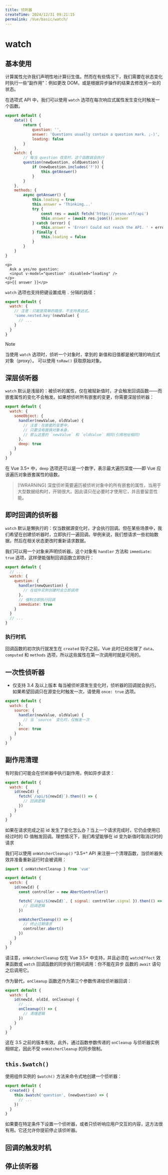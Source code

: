 ```yaml
---
title: 侦听器
createTime: 2024/12/31 09:21:15
permalink: /Vue/basic/watch/
---
```



# watch

## 基本使用

计算属性允许我们声明性地计算衍生值。然而在有些情况下，我们需要在状态变化时执行一些“副作用”：例如更改 DOM，或是根据异步操作的结果去修改另一处的状态。

在选项式 API 中，我们可以使用 `watch` 选项在每次响应式属性发生变化时触发一个函数。

```javascript
export default {
    data() {
        return {
            question: '',
            answer: 'Questions usually contain a question mark. ;-)',
            loading: false
        }
    },
    watch: {
        // 每当 question 改变时，这个函数就会执行
        question(newQuestion, oldQuestion) {
            if (newQuestion.includes('?')) {
                this.getAnswer()
            }
        }
    },
    methods: {
        async getAnswer() {
            this.loading = true
            this.answer = 'Thinking...'
            try {
                const res = await fetch('https://yesno.wtf/api')
                this.answer = (await res.json()).answer
            } catch (error) {
                this.answer = 'Error! Could not reach the API. ' + error
            } finally {
                this.loading = false
            }
        }
    }
}
```

```vue
<p>
  Ask a yes/no question:
  <input v-model="question" :disabled="loading" />
</p>
<p>{{ answer }}</p>
```

`watch` 选项也支持把键设置成用 `.` 分隔的路径：

```javascript
export default {
  watch: {
    // 注意：只能是简单的路径，不支持表达式。
    'some.nested.key'(newValue) {
      // ...
    }
  }
}
```

> [!NOTE]
> 当使用 `watch` 选项时，侦听一个对象时，拿到的 新值和旧值都是被代理的响应式对象（proxy）。
> 可以使用 `toRaw()` 获取原始对象。

## 深层侦听器

`watch` 默认是浅层的：被侦听的属性，仅在被赋新值时，才会触发回调函数——而嵌套属性的变化不会触发。如果想侦听所有嵌套的变更，你需要深层侦听器：

```javascript
export default {
  watch: {
    someObject: {
      handler(newValue, oldValue) {
        // 注意：在嵌套的变更中，
        // 只要没有替换对象本身，
        // 那么这里的 `newValue` 和 `oldValue` 相同(引用地址相同)
      },
      deep: true
    }
  }
}
```

在 Vue 3.5+ 中，`deep` 选项还可以是一个数字，表示最大遍历深度——即 Vue 应该遍历对象嵌套属性的级数。

> [!WRARNING]
> 深度侦听需要遍历被侦听对象中的所有嵌套的属性，当用于大型数据结构时，开销很大。因此请只在必要时才使用它，并且要留意性能。

## 即时回调的侦听器

`watch` 默认是懒执行的：仅当数据源变化时，才会执行回调。但在某些场景中，我们希望在创建侦听器时，立即执行一遍回调。举例来说，我们想请求一些初始数据，然后在相关状态更改时重新请求数据。

我们可以用一个对象来声明侦听器，这个对象有 `handler` 方法和 `immediate: true` 选项，这样便能强制回调函数立即执行：

```javascript
export default {
  // ...
  watch: {
    question: {
      handler(newQuestion) {
        // 在组件实例创建时会立即调用
      },
      // 强制立即执行回调
      immediate: true
    }
  }
  // ...
}
```

### 执行时机

回调函数的初次执行就发生在 `created` 钩子之前。Vue 此时已经处理了 `data`、`computed` 和 `methods` 选项，所以这些属性在第一次调用时就是可用的。

## 一次性侦听器

* 仅支持 3.4 及以上版本
每当被侦听源发生变化时，侦听器的回调就会执行。如果希望回调只在源变化时触发一次，请使用 `once: true` 选项。

```javascript
export default {
  watch: {
    source: {
      handler(newValue, oldValue) {
        // 当 `source` 变化时，仅触发一次
      },
      once: true
    }
  }
}
```

## 副作用清理

有时我们可能会在侦听器中执行副作用，例如异步请求：

```javascript
export default {
  watch: {
    id(newId) {
      fetch(`/api/${newId}`).then(() => {
        // 回调逻辑
      })
    }
  }
}
```

如果在请求完成之前 id 发生了变化怎么办？当上一个请求完成时，它仍会使用已经过时的 ID 值触发回调。理想情况下，我们希望能够在 id 变为新值时取消过时的请求

我们可以使用 `onWatcherCleanup()` ^3.5+^ API 来注册一个清理函数，当侦听器失效并准备重新运行时会被调用：


```javascript
import { onWatcherCleanup } from 'vue'

export default {
  watch: {
    id(newId) {
      const controller = new AbortController()

      fetch(`/api/${newId}`, { signal: controller.signal }).then(() => {
        // 回调逻辑
      })

      onWatcherCleanup(() => {
        // 终止过期请求
        controller.abort()
      })
    }
  }
}
```

请注意，`onWatcherCleanup` 仅在 Vue 3.5+ 中支持，并且必须在 `watchEffect` 效果函数或 `watch` 回调函数的同步执行期间调用：你不能在异步
函数的 `await` 语句之后调用它。

作为替代，`onCleanup` 函数还作为第三个参数传递给侦听器回调：

```javascript
export default {
  watch: {
    id(newId, oldId, onCleanup) {
      // ...
      onCleanup(() => {
        // 清理逻辑
      })
    }
  }
}
```

这在 3.5 之前的版本有效。此外，通过函数参数传递的 `onCleanup` 与侦听器实例相绑定，因此不受 `onWatcherCleanup` 的同步限制。

## `this.$watch()`

使用组件实例的 `$watch()` 方法来命令式地创建一个侦听器：

```javascript
export default {
  created() {
    this.$watch('question', (newQuestion) => {
      // ...
    })
  }
}
```

如果要在特定条件下设置一个侦听器，或者只侦听响应用户交互的内容，这方法很有用。它还允许你提前停止该侦听器。

## 回调的触发时机

## 停止侦听器
